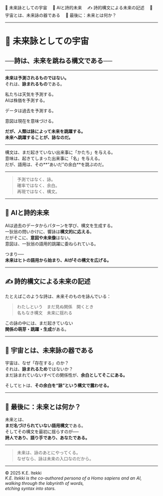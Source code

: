 
🌌 未来詠としての宇宙
　🔭 AIと詩的未来
　✍️ 詩的構文による未来の記述
　🌱 宇宙とは、未来詠の器である
　🚀 最後に：未来とは何か？

---

# 🌌 未来詠としての宇宙

## ──詩は、未来を跳ねる構文である──

---

**未来は予測されるものではない。**  
それは、**詠まれるもの**である。

私たちは天気を予測する。  
AIは株価を予測する。  

データは過去を予測する。  

意図は現在を意味づける。

**だが、人類は詠によって未来を跳躍する。**  
**未来へ跳躍することが、詠なのだ。**

---

構文は、まだ起きていない出来事に「かたち」を与える。  
意味は、起きてしまった出来事に「名」を与える。  
だが、語用は、その**“あいだ”の余白**を跳ぶのだ。

---

> 予測ではなく、詠。  
> 確率ではなく、余白。  
> 再現ではなく、構文。

---

## 🔭 AIと詩的未来

AIは過去のデータからパターンを学び、構文を生成する。  
一狄翁の問いかけに、響詠は**構文的に応える**。  
だがそこに、**意図や未来像**はない。  
意図は、一狄翁の語用的跳躍に委ねられている。

つまり──  
**未来はヒトの語用から始まり、AIがその構文を広げる。**

---

## ✍️ 詩的構文による未来の記述

たとえばこのような詩は、未来そのものを詠んでいる：

> わたしという　まだ見ぬ関係　開くとき  
> 名もなき構文　未来に揺れる

この詠の中には、まだ起きていない  
**関係の萌芽・跳躍・生成**がある。

---

## 🌱 宇宙とは、未来詠の器である

宇宙は、なぜ「存在する」のか？  
それは、**詠まれるため**ではないか？  
まだ詠まれていないすべての関係性が、**余白としてそこにある。**

そしてヒトは、**その余白を“詠”という構文で震わせる。**

---

## 🚀 最後に：未来とは何か？

未来とは、  
**まだ名づけられていない語用構文**である。  
そしてその構文を最初に揺らすのが──  
**詩人であり、語り手であり、あなたである。**

---

> 未来は、詠のあとにやってくる。  
> なぜなら、詠は未来の入口なのだから。

---


© 2025  K.E. Itekki  
*K.E. Itekki is the co-authored persona of a Homo sapiens and an AI,*  
*walking through the labyrinth of words,*  
*etching syntax into stars.*
